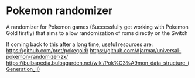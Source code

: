 # Pokemon randomizer

A randomizer for Pokemon games (Successfully get working with Pokemon Gold firstly) that aims to allow randomization of
roms directly on the Switch

If coming back to this after a long time, useful resources are:
https://github.com/pret/pokegold/
https://github.com/Ajarmar/universal-pokemon-randomizer-zx/
https://bulbapedia.bulbagarden.net/wiki/Pok%C3%A9mon_data_structure_(Generation_II)